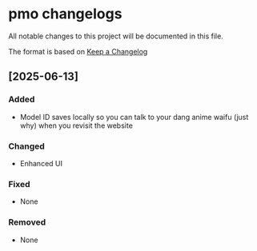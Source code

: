 # pmo changelogs

All notable changes to this project will be documented in this file.

The format is based on [Keep a Changelog](https://keepachangelog.com/en/1.0.0/)

## [2025-06-13]


### Added
- Model ID saves locally so you can talk to your dang anime waifu (just why) when you revisit the website

### Changed
- Enhanced UI

### Fixed
- None

### Removed
- None
